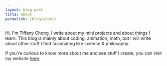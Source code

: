 ```yaml
---
layout: blog-post
title: About
permalink: /blog/about/
---
```


Hi, I'm Tiffany Chong. I write about my mini projects and about things I learn. This blog is mainly about coding, animation, math, but I will write about other stuff I find fascinating like science & philosophy.


If you're curious to know more about me and see stuff I create, you can visit my website <a href="/">here</a>.
